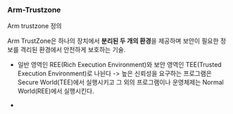 ### Arm-Trustzone

Arm trustzone 정의

Arm TrustZone은 하나의 장치에서 **분리된 두 개의 환경**을 제공하며 보안이 필요한 정보를 격리된 환경에서 안전하게 보호하는 기술.

- 일반 영역인 REE(Rich Execution Environment)와 보안 영역인 TEE(Trusted Execution Environment)로 나뉜다
  -> 높은 신뢰성을 요구하는 프로그램은 Secure World(TEE)에서 실행시키고 그 외의 프로그램이나 운영체제는 Normal World(REE)에서 실행시킨다.
 
- 
